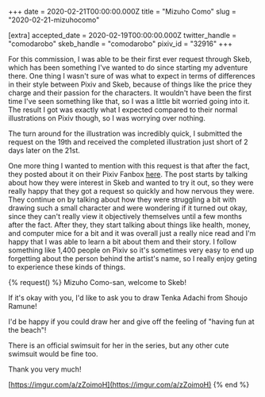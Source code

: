 +++
date = 2020-02-21T00:00:00.000Z
title = "Mizuho Como"
slug = "2020-02-21-mizuhocomo"

[extra]
accepted_date = 2020-02-19T00:00:00.000Z
twitter_handle = "comodarobo"
skeb_handle = "comodarobo"
pixiv_id = "32916"
+++

For this commission, I was able to be their first ever request through Skeb, which has been something I've wanted to do since starting my adventure there. One thing I wasn't sure of was what to expect in terms of differences in their style between Pixiv and Skeb, because of things like the price they charge and their passion for the characters. It wouldn't have been the first time I've seen something like that, so I was a little bit worried going into it. The result I got was exactly what I expected compared to their normal illustrations on Pixiv though, so I was worrying over nothing.

The turn around for the illustration was incredibly quick, I submitted the request on the 19th and received the completed illustration just short of 2 days later on the 21st.

One more thing I wanted to mention with this request is that after the fact, they posted about it on their Pixiv Fanbox [here](https://www.pixiv.net/fanbox/creator/32916/post/846542). The post starts by talking about how they were interest in Skeb and wanted to try it out, so they were really happy that they got a request so quickly and how nervous they were. They continue on by talking about how they were struggling a bit with drawing such a small character and were wondering if it turned out okay, since they can't really view it objectively themselves until a few months after the fact. After they, they start talking about things like health, money, and computer mice for a bit and it was overall just a really nice read and I'm happy that I was able to learn a bit about them and their story. I follow something like 1,400 people on Pixiv so it's sometimes very easy to end up forgetting about the person behind the artist's name, so I really enjoy geting to experience these kinds of things.

{% request() %}
Mizuho Como-san, welcome to Skeb!

If it's okay with you, I'd like to ask you to draw Tenka Adachi from Shoujo Ramune!

I'd be happy if you could draw her and give off the feeling of "having fun at the beach"!

There is an official swimsuit for her in the series, but any other cute swimsuit would be fine too.

Thank you very much!

[https://imgur.com/a/zZoimoH](https://imgur.com/a/zZoimoH)
{% end %}